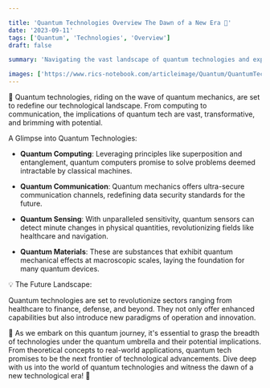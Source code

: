 ```yaml
---

title: 'Quantum Technologies Overview The Dawn of a New Era 🌌'
date: '2023-09-11'
tags: ['Quantum', 'Technologies', 'Overview']
draft: false

summary: 'Navigating the vast landscape of quantum technologies and exploring their transformative potential!'

images: ['https://www.rics-notebook.com/articleimage/Quantum/QuantumTechnologiesOverview.webp']
---
```


🌌 Quantum technologies, riding on the wave of quantum mechanics, are set to redefine our technological landscape. From computing to communication, the implications of quantum tech are vast, transformative, and brimming with potential.

A Glimpse into Quantum Technologies:

- **Quantum Computing**: Leveraging principles like superposition and entanglement, quantum computers promise to solve problems deemed intractable by classical machines.

- **Quantum Communication**: Quantum mechanics offers ultra-secure communication channels, redefining data security standards for the future.

- **Quantum Sensing**: With unparalleled sensitivity, quantum sensors can detect minute changes in physical quantities, revolutionizing fields like healthcare and navigation.

- **Quantum Materials**: These are substances that exhibit quantum mechanical effects at macroscopic scales, laying the foundation for many quantum devices.

💡 The Future Landscape:

Quantum technologies are set to revolutionize sectors ranging from healthcare to finance, defense, and beyond. They not only offer enhanced capabilities but also introduce new paradigms of operation and innovation.

🚀 As we embark on this quantum journey, it's essential to grasp the breadth of technologies under the quantum umbrella and their potential implications. From theoretical concepts to real-world applications, quantum tech promises to be the next frontier of technological advancements. Dive deep with us into the world of quantum technologies and witness the dawn of a new technological era! 🌌
